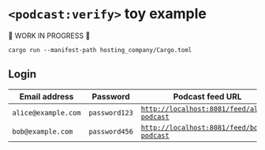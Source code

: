 # `<podcast:verify>` toy example

🚧 WORK IN PROGRESS 🚧

```
cargo run --manifest-path hosting_company/Cargo.toml
```

## Login

| Email address       | Password      | Podcast feed URL                                                                       |
|---------------------|---------------|----------------------------------------------------------------------------------------|
| `alice@example.com` | `password123` | [`http://localhost:8081/feed/alice-podcast`](http://localhost:8081/feed/alice-podcast) |
| `bob@example.com`   | `password456` | [`http://localhost:8081/feed/bob-podcast`](http://localhost:8081/feed/bob-podcast)     |
